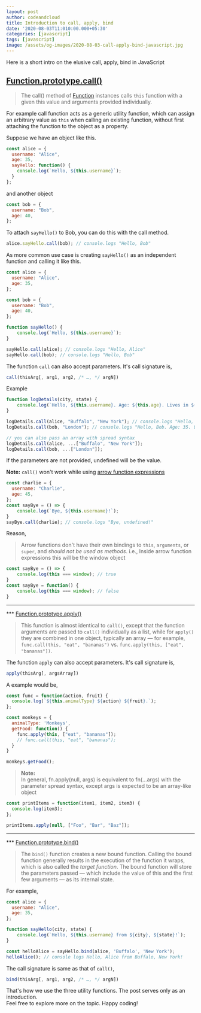 ```yaml
---
layout: post
author: codeandcloud
title: Introduction to call, apply, bind
date: '2020-08-03T11:010:00.000+05:30'
categories: [javascript]
tags: [javascript]
image: /assets/og-images/2020-08-03-call-apply-bind-javascript.jpg
---
```


Here is a short intro on the elusive call, apply, bind in JavaScript

## [Function.prototype.call()](https://developer.mozilla.org/en-US/docs/Web/JavaScript/Reference/Global_Objects/Function/call)

>The call() method of [Function](https://developer.mozilla.org/en-US/docs/Web/JavaScript/Reference/Global_Objects/Function) instances calls `this` function with a given this value and arguments provided individually.

For example call function acts as a generic utility function, which can assign an arbitrary value as `this` when calling an existing function, without first attaching the function to the object as a property.

Suppose we have an object like this.

```js
const alice = {
  username: "Alice",
  age: 35,
  sayHello: function() {
    console.log(`Hello, ${this.username}`);
  }
};
```
and another object

```js
const bob = {
  username: "Bob",
  age: 40,
};
```
To attach `sayHello()` to Bob, you can do this with the call method.
```js
alice.sayHello.call(bob); // console.logs "Hello, Bob"
```

As more common use case is creating `sayHello()` as an independent function and calling it like this.
```js
const alice = {
  username: "Alice",
  age: 35,
};

const bob = {
  username: "Bob",
  age: 40,
};

function sayHello() {
    console.log(`Hello, ${this.username}`);
}

sayHello.call(alice); // console.logs "Hello, Alice"
sayHello.call(bob); // console.logs "Hello, Bob"

```
The function `call` can also accept parameters. It's call signature is,
```js
call(thisArg[, arg1, arg2, /* …, */ argN])
```
Example
```js
function logDetails(city, state) {
    console.log(`Hello, ${this.username}. Age: ${this.age}. Lives in ${city}, ${state}`);
}

logDetails.call(alice, "Buffalo", "New York"); // console.logs "Hello, Alice. Age: 35. Lives in Buffalo, New York"
logDetails.call(bob, "London"); // console.logs "Hello, Bob. Age: 35. Lives in London, undefined"

// you can also pass an array with spread syntax
logDetails.call(alice, ...["Buffalo", "New York"]);
logDetails.call(bob, ...["London"]);
```
If the parameters are not provided, undefined will be the value.

**Note:** `call()` won't work while using [arrow function expressions](https://developer.mozilla.org/en-US/docs/Web/JavaScript/Reference/Functions/Arrow_functions)
```js
const charlie = {
  username: "Charlie",
  age: 45,
};
const sayBye = () => {
    console.log(`Bye, ${this.username}!`);
}
sayBye.call(charlie); // console.logs "Bye, undefined!"
```
Reason,

> Arrow functions don't have their own bindings to `this`, `arguments`, or `super`, and _should not be used as methods_.
i.e., Inside arrow function expressions this will be the window object
```js
const sayBye = () => {
    console.log(this === window); // true
}
const sayBye = function() {
    console.log(this === window); // false
}
```
<hr>

*** [Function.prototype.apply()](https://developer.mozilla.org/en-US/docs/Web/JavaScript/Reference/Global_Objects/Function/apply)

> This function is almost identical to `call()`, except that the function arguments are passed to `call()` individually as a list, while for `apply()` they are combined in one object, typically an array — for example, `func.call(this, "eat", "bananas")` vs. `func.apply(this, ["eat", "bananas"])`.

The function `apply` can also accept parameters. It's call signature is,
```js
apply(thisArg[, argsArray])
```


A example would be,
```js
const func = function(action, fruit) {
  console.log(`${this.animalType} ${action} ${fruit}.`);
};

const monkeys = {
  animalType: 'Monkeys',
  getFood: function() {
    func.apply(this, ["eat", "bananas"]);
    // func.call(this, "eat", "bananas");
  }
}

monkeys.getFood();
```

> **Note:**  
> In general, fn.apply(null, args) is equivalent to fn(...args) with the parameter spread syntax, except args is expected to be an array-like object

```js
const printItems = function(item1, item2, item3) {
  console.log(item3);
};

printItems.apply(null, ["Foo", "Bar", "Baz"]);
```
<hr>

*** [Function.prototype.bind()](https://developer.mozilla.org/en-US/docs/Web/JavaScript/Reference/Global_Objects/Function/apply)

>The `bind()` function creates a new bound function. Calling the bound function generally results in the execution of the function it wraps, which is also called the _target function_. The bound function will store the parameters passed — which include the value of this and the first few arguments — as its internal state.

For example,

```js
const alice = {
  username: "Alice",
  age: 35,
};

function sayHello(city, state) {
    console.log(`Hello, ${this.username} from ${city}, ${state}!`);
}

const helloAlice = sayHello.bind(alice, 'Buffalo', 'New York');
helloAlice(); // console logs Hello, Alice from Buffalo, New York!
```
The call signature is same as that of `call()`,
```js
bind(thisArg[, arg1, arg2, /* …, */ argN])
```

That's how we use the three utility functions. The post serves only as an introduction.  
Feel free to explore more on the topic. Happy coding!

